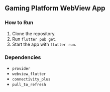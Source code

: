 ## Gaming Platform WebView App

### How to Run
1. Clone the repository.
2. Run `flutter pub get`.
3. Start the app with `flutter run`.

### Dependencies
- `provider`
- `webview_flutter`
- `connectivity_plus`
- `pull_to_refresh`
